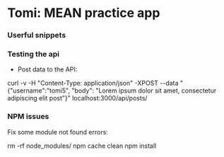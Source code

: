 Tomi: MEAN practice app 
========================

### Userful snippets

### Testing the api

* Post data to the API:

curl -v -H "Content-Type: application/json" -XPOST --data "{\"username\":\"tomi5\", \"body\": \"Lorem ipsum dolor sit amet, consectetur adipiscing elit post\"}" localhost:3000/api/posts/


### NPM issues

Fix some module not found errors:

rm -rf node_modules/
npm cache clean
npm install